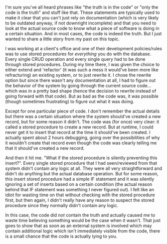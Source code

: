 I'm sure you've all heard phrases like "the truth is in the code" or "only the code is the truth" and stuff like that. These statements are typically used to make it clear that you can't just rely on documentation (which is very likely to be outdated anyway, if not downright incomplete) and that you need to look at the actual source code to know what a piece of software is doing in a certain situation.  And in most cases, the code is indeed the truth.  But I just wanted to share a little story from my past on this topic.

I was working at a client's office and one of their development policies/rules was to use stored procedures for <em>everything</em> you do with the database.  Every single CRUD operation and every single query had to be done through stored procedures.  During my time there, I was given the choice to either extend and 'refactor' (it was such a mess it would've been more like refracturing) an existing system, or to just rewrite it.  I chose the rewrite option but since there wasn't any documentation at all, I had to figure out the behavior of the system by going through the current source code... which was in a pretty bad shape (hence the decision to rewrite instead of going forward with that code).  But as bad as the code was, it was possible (though sometimes frustrating) to figure out what it was doing.

Except for one particular piece of code.  I don't remember the actual details but there was a certain situation where the system should've created a new record, but for some reason it didn't.  The code was (for once) very clear: it called a stored procedure to create a new record.  But at runtime, I could never get it to insert that record at the time it should've been created.  I actually spent about 2 hours debugging, going over the possibilities of why it wouldn't create that record even though the code was clearly telling me that it should've created a new record.

And then it hit me.  "What if the stored procedure is silently preventing this insert?".  Every single stored procedure that I had seen/reviewed from that system didn't contain any logic at all.  They were all very straightforward and didn't do anything but the actual database operation.  But for some reason, this insert stored procedure had a simple IF statement and it was silently ignoring a set of inserts based on a certain condition (the actual reason behind that IF statement was something I never figured out).  I felt like an idiot for wasting time on that without checking with the stored procedure first, but then again, I didn't really have any reason to suspect the stored procedure since they normally didn't contain any logic.

In this case, the code did <em>not</em> contain the truth and actually caused me to waste time believing something would be the case when it wasn't.  That just goes to show that as soon as an external system is involved which may contain additional logic which isn't immediately visible from the code, there is a small chance that the code is actually lying to you.